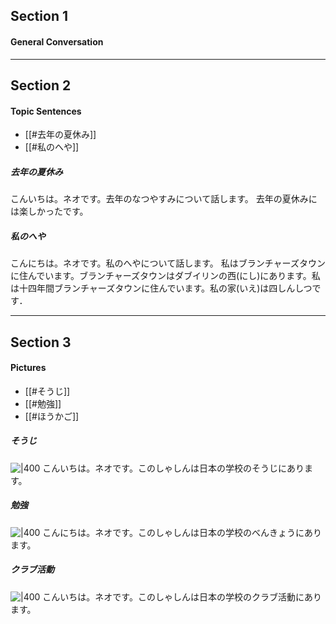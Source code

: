 ## Section 1
#### General Conversation


****
## Section 2
#### Topic Sentences
- [[#去年の夏休み]]
- [[#私のへや]]

##### 去年の夏休み 
こんいちは。ネオです。去年のなつやすみについて話します。
去年の夏休みには楽しかったです。

##### 私のへや
こんにちは。ネオです。私のへやについて話します。
私はブランチャーズタウンに住んでいます。ブランチャーズタウンはダブイリンの西(にし)にあります。私は十四年間ブランチャーズタウンに住んでいます。私の家(いえ)は四しんしつです．


****
## Section 3
#### Pictures
- [[#そうじ]]
- [[#勉強]]
- [[#ほうかご]]

##### そうじ
![|400](https://i.imgur.com/w9QSjKE.jpeg)
こんいちは。ネオです。このしゃしんは日本の学校のそうじにあります。


##### 勉強
![|400](https://i.imgur.com/QgBxCdO.jpeg)
こんにちは。ネオです。このしゃしんは日本の学校のべんきょうにあります。


##### クラブ活動
![|400](https://i.imgur.com/4z4hWAe.jpg)
こんいちは。ネオです。このしゃしんは日本の学校のクラブ活動にあります。

